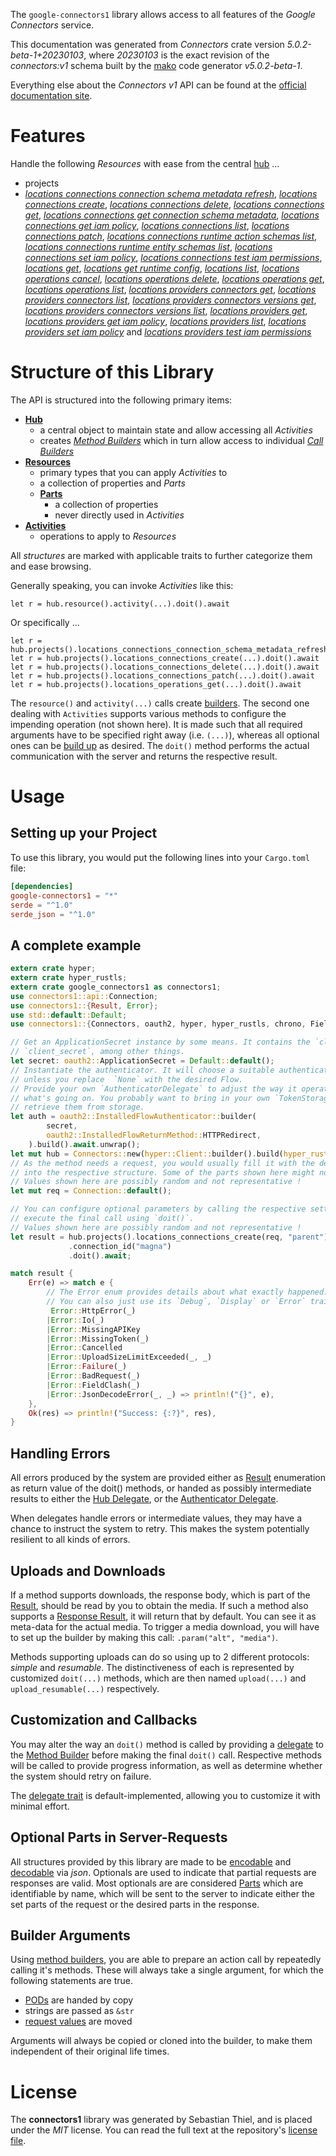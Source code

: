 <!---
DO NOT EDIT !
This file was generated automatically from 'src/generator/templates/api/README.md.mako'
DO NOT EDIT !
-->
The `google-connectors1` library allows access to all features of the *Google Connectors* service.

This documentation was generated from *Connectors* crate version *5.0.2-beta-1+20230103*, where *20230103* is the exact revision of the *connectors:v1* schema built by the [mako](http://www.makotemplates.org/) code generator *v5.0.2-beta-1*.

Everything else about the *Connectors* *v1* API can be found at the
[official documentation site](https://cloud.google.com/apigee/docs/api-platform/connectors/about-connectors).
# Features

Handle the following *Resources* with ease from the central [hub](https://docs.rs/google-connectors1/5.0.2-beta-1+20230103/google_connectors1/Connectors) ... 

* projects
 * [*locations connections connection schema metadata refresh*](https://docs.rs/google-connectors1/5.0.2-beta-1+20230103/google_connectors1/api::ProjectLocationConnectionConnectionSchemaMetadataRefreshCall), [*locations connections create*](https://docs.rs/google-connectors1/5.0.2-beta-1+20230103/google_connectors1/api::ProjectLocationConnectionCreateCall), [*locations connections delete*](https://docs.rs/google-connectors1/5.0.2-beta-1+20230103/google_connectors1/api::ProjectLocationConnectionDeleteCall), [*locations connections get*](https://docs.rs/google-connectors1/5.0.2-beta-1+20230103/google_connectors1/api::ProjectLocationConnectionGetCall), [*locations connections get connection schema metadata*](https://docs.rs/google-connectors1/5.0.2-beta-1+20230103/google_connectors1/api::ProjectLocationConnectionGetConnectionSchemaMetadataCall), [*locations connections get iam policy*](https://docs.rs/google-connectors1/5.0.2-beta-1+20230103/google_connectors1/api::ProjectLocationConnectionGetIamPolicyCall), [*locations connections list*](https://docs.rs/google-connectors1/5.0.2-beta-1+20230103/google_connectors1/api::ProjectLocationConnectionListCall), [*locations connections patch*](https://docs.rs/google-connectors1/5.0.2-beta-1+20230103/google_connectors1/api::ProjectLocationConnectionPatchCall), [*locations connections runtime action schemas list*](https://docs.rs/google-connectors1/5.0.2-beta-1+20230103/google_connectors1/api::ProjectLocationConnectionRuntimeActionSchemaListCall), [*locations connections runtime entity schemas list*](https://docs.rs/google-connectors1/5.0.2-beta-1+20230103/google_connectors1/api::ProjectLocationConnectionRuntimeEntitySchemaListCall), [*locations connections set iam policy*](https://docs.rs/google-connectors1/5.0.2-beta-1+20230103/google_connectors1/api::ProjectLocationConnectionSetIamPolicyCall), [*locations connections test iam permissions*](https://docs.rs/google-connectors1/5.0.2-beta-1+20230103/google_connectors1/api::ProjectLocationConnectionTestIamPermissionCall), [*locations get*](https://docs.rs/google-connectors1/5.0.2-beta-1+20230103/google_connectors1/api::ProjectLocationGetCall), [*locations get runtime config*](https://docs.rs/google-connectors1/5.0.2-beta-1+20230103/google_connectors1/api::ProjectLocationGetRuntimeConfigCall), [*locations list*](https://docs.rs/google-connectors1/5.0.2-beta-1+20230103/google_connectors1/api::ProjectLocationListCall), [*locations operations cancel*](https://docs.rs/google-connectors1/5.0.2-beta-1+20230103/google_connectors1/api::ProjectLocationOperationCancelCall), [*locations operations delete*](https://docs.rs/google-connectors1/5.0.2-beta-1+20230103/google_connectors1/api::ProjectLocationOperationDeleteCall), [*locations operations get*](https://docs.rs/google-connectors1/5.0.2-beta-1+20230103/google_connectors1/api::ProjectLocationOperationGetCall), [*locations operations list*](https://docs.rs/google-connectors1/5.0.2-beta-1+20230103/google_connectors1/api::ProjectLocationOperationListCall), [*locations providers connectors get*](https://docs.rs/google-connectors1/5.0.2-beta-1+20230103/google_connectors1/api::ProjectLocationProviderConnectorGetCall), [*locations providers connectors list*](https://docs.rs/google-connectors1/5.0.2-beta-1+20230103/google_connectors1/api::ProjectLocationProviderConnectorListCall), [*locations providers connectors versions get*](https://docs.rs/google-connectors1/5.0.2-beta-1+20230103/google_connectors1/api::ProjectLocationProviderConnectorVersionGetCall), [*locations providers connectors versions list*](https://docs.rs/google-connectors1/5.0.2-beta-1+20230103/google_connectors1/api::ProjectLocationProviderConnectorVersionListCall), [*locations providers get*](https://docs.rs/google-connectors1/5.0.2-beta-1+20230103/google_connectors1/api::ProjectLocationProviderGetCall), [*locations providers get iam policy*](https://docs.rs/google-connectors1/5.0.2-beta-1+20230103/google_connectors1/api::ProjectLocationProviderGetIamPolicyCall), [*locations providers list*](https://docs.rs/google-connectors1/5.0.2-beta-1+20230103/google_connectors1/api::ProjectLocationProviderListCall), [*locations providers set iam policy*](https://docs.rs/google-connectors1/5.0.2-beta-1+20230103/google_connectors1/api::ProjectLocationProviderSetIamPolicyCall) and [*locations providers test iam permissions*](https://docs.rs/google-connectors1/5.0.2-beta-1+20230103/google_connectors1/api::ProjectLocationProviderTestIamPermissionCall)




# Structure of this Library

The API is structured into the following primary items:

* **[Hub](https://docs.rs/google-connectors1/5.0.2-beta-1+20230103/google_connectors1/Connectors)**
    * a central object to maintain state and allow accessing all *Activities*
    * creates [*Method Builders*](https://docs.rs/google-connectors1/5.0.2-beta-1+20230103/google_connectors1/client::MethodsBuilder) which in turn
      allow access to individual [*Call Builders*](https://docs.rs/google-connectors1/5.0.2-beta-1+20230103/google_connectors1/client::CallBuilder)
* **[Resources](https://docs.rs/google-connectors1/5.0.2-beta-1+20230103/google_connectors1/client::Resource)**
    * primary types that you can apply *Activities* to
    * a collection of properties and *Parts*
    * **[Parts](https://docs.rs/google-connectors1/5.0.2-beta-1+20230103/google_connectors1/client::Part)**
        * a collection of properties
        * never directly used in *Activities*
* **[Activities](https://docs.rs/google-connectors1/5.0.2-beta-1+20230103/google_connectors1/client::CallBuilder)**
    * operations to apply to *Resources*

All *structures* are marked with applicable traits to further categorize them and ease browsing.

Generally speaking, you can invoke *Activities* like this:

```Rust,ignore
let r = hub.resource().activity(...).doit().await
```

Or specifically ...

```ignore
let r = hub.projects().locations_connections_connection_schema_metadata_refresh(...).doit().await
let r = hub.projects().locations_connections_create(...).doit().await
let r = hub.projects().locations_connections_delete(...).doit().await
let r = hub.projects().locations_connections_patch(...).doit().await
let r = hub.projects().locations_operations_get(...).doit().await
```

The `resource()` and `activity(...)` calls create [builders][builder-pattern]. The second one dealing with `Activities` 
supports various methods to configure the impending operation (not shown here). It is made such that all required arguments have to be 
specified right away (i.e. `(...)`), whereas all optional ones can be [build up][builder-pattern] as desired.
The `doit()` method performs the actual communication with the server and returns the respective result.

# Usage

## Setting up your Project

To use this library, you would put the following lines into your `Cargo.toml` file:

```toml
[dependencies]
google-connectors1 = "*"
serde = "^1.0"
serde_json = "^1.0"
```

## A complete example

```Rust
extern crate hyper;
extern crate hyper_rustls;
extern crate google_connectors1 as connectors1;
use connectors1::api::Connection;
use connectors1::{Result, Error};
use std::default::Default;
use connectors1::{Connectors, oauth2, hyper, hyper_rustls, chrono, FieldMask};

// Get an ApplicationSecret instance by some means. It contains the `client_id` and 
// `client_secret`, among other things.
let secret: oauth2::ApplicationSecret = Default::default();
// Instantiate the authenticator. It will choose a suitable authentication flow for you, 
// unless you replace  `None` with the desired Flow.
// Provide your own `AuthenticatorDelegate` to adjust the way it operates and get feedback about 
// what's going on. You probably want to bring in your own `TokenStorage` to persist tokens and
// retrieve them from storage.
let auth = oauth2::InstalledFlowAuthenticator::builder(
        secret,
        oauth2::InstalledFlowReturnMethod::HTTPRedirect,
    ).build().await.unwrap();
let mut hub = Connectors::new(hyper::Client::builder().build(hyper_rustls::HttpsConnectorBuilder::new().with_native_roots().https_or_http().enable_http1().enable_http2().build()), auth);
// As the method needs a request, you would usually fill it with the desired information
// into the respective structure. Some of the parts shown here might not be applicable !
// Values shown here are possibly random and not representative !
let mut req = Connection::default();

// You can configure optional parameters by calling the respective setters at will, and
// execute the final call using `doit()`.
// Values shown here are possibly random and not representative !
let result = hub.projects().locations_connections_create(req, "parent")
             .connection_id("magna")
             .doit().await;

match result {
    Err(e) => match e {
        // The Error enum provides details about what exactly happened.
        // You can also just use its `Debug`, `Display` or `Error` traits
         Error::HttpError(_)
        |Error::Io(_)
        |Error::MissingAPIKey
        |Error::MissingToken(_)
        |Error::Cancelled
        |Error::UploadSizeLimitExceeded(_, _)
        |Error::Failure(_)
        |Error::BadRequest(_)
        |Error::FieldClash(_)
        |Error::JsonDecodeError(_, _) => println!("{}", e),
    },
    Ok(res) => println!("Success: {:?}", res),
}

```
## Handling Errors

All errors produced by the system are provided either as [Result](https://docs.rs/google-connectors1/5.0.2-beta-1+20230103/google_connectors1/client::Result) enumeration as return value of
the doit() methods, or handed as possibly intermediate results to either the 
[Hub Delegate](https://docs.rs/google-connectors1/5.0.2-beta-1+20230103/google_connectors1/client::Delegate), or the [Authenticator Delegate](https://docs.rs/yup-oauth2/*/yup_oauth2/trait.AuthenticatorDelegate.html).

When delegates handle errors or intermediate values, they may have a chance to instruct the system to retry. This 
makes the system potentially resilient to all kinds of errors.

## Uploads and Downloads
If a method supports downloads, the response body, which is part of the [Result](https://docs.rs/google-connectors1/5.0.2-beta-1+20230103/google_connectors1/client::Result), should be
read by you to obtain the media.
If such a method also supports a [Response Result](https://docs.rs/google-connectors1/5.0.2-beta-1+20230103/google_connectors1/client::ResponseResult), it will return that by default.
You can see it as meta-data for the actual media. To trigger a media download, you will have to set up the builder by making
this call: `.param("alt", "media")`.

Methods supporting uploads can do so using up to 2 different protocols: 
*simple* and *resumable*. The distinctiveness of each is represented by customized 
`doit(...)` methods, which are then named `upload(...)` and `upload_resumable(...)` respectively.

## Customization and Callbacks

You may alter the way an `doit()` method is called by providing a [delegate](https://docs.rs/google-connectors1/5.0.2-beta-1+20230103/google_connectors1/client::Delegate) to the 
[Method Builder](https://docs.rs/google-connectors1/5.0.2-beta-1+20230103/google_connectors1/client::CallBuilder) before making the final `doit()` call. 
Respective methods will be called to provide progress information, as well as determine whether the system should 
retry on failure.

The [delegate trait](https://docs.rs/google-connectors1/5.0.2-beta-1+20230103/google_connectors1/client::Delegate) is default-implemented, allowing you to customize it with minimal effort.

## Optional Parts in Server-Requests

All structures provided by this library are made to be [encodable](https://docs.rs/google-connectors1/5.0.2-beta-1+20230103/google_connectors1/client::RequestValue) and 
[decodable](https://docs.rs/google-connectors1/5.0.2-beta-1+20230103/google_connectors1/client::ResponseResult) via *json*. Optionals are used to indicate that partial requests are responses 
are valid.
Most optionals are are considered [Parts](https://docs.rs/google-connectors1/5.0.2-beta-1+20230103/google_connectors1/client::Part) which are identifiable by name, which will be sent to 
the server to indicate either the set parts of the request or the desired parts in the response.

## Builder Arguments

Using [method builders](https://docs.rs/google-connectors1/5.0.2-beta-1+20230103/google_connectors1/client::CallBuilder), you are able to prepare an action call by repeatedly calling it's methods.
These will always take a single argument, for which the following statements are true.

* [PODs][wiki-pod] are handed by copy
* strings are passed as `&str`
* [request values](https://docs.rs/google-connectors1/5.0.2-beta-1+20230103/google_connectors1/client::RequestValue) are moved

Arguments will always be copied or cloned into the builder, to make them independent of their original life times.

[wiki-pod]: http://en.wikipedia.org/wiki/Plain_old_data_structure
[builder-pattern]: http://en.wikipedia.org/wiki/Builder_pattern
[google-go-api]: https://github.com/google/google-api-go-client

# License
The **connectors1** library was generated by Sebastian Thiel, and is placed 
under the *MIT* license.
You can read the full text at the repository's [license file][repo-license].

[repo-license]: https://github.com/Byron/google-apis-rsblob/main/LICENSE.md

